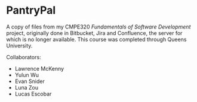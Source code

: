# PantryPal
A copy of files from my CMPE320 *Fundamentals of Software Development* project, originally done in Bitbucket, Jira and Confluence, the server for which is no longer available. This course was completed through Queens University.

Collaborators:
- Lawrence McKenny
- Yulun Wu
- Evan Snider
- Luna Zou
- Lucas Escobar
